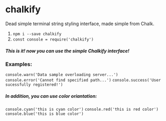 # chalkify
Dead simple terminal string styling interface, made simple from Chalk.

1. `npm i --save chalkify`
2. `const console = require('chalkify')`

##### This is it! now you can use the simple Chalkify interface!

### Examples:

  `console.warn('Data sample overloading server...')`
  `console.error('Cannot find specified path...')`
  `console.success('User sucessfully registered!')`

##### In addition, you can use color oriantation:

  `console.cyan('this is cyan color')`
  `console.red('this is red color')`
  `console.blue('this is blue color')`
